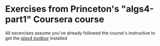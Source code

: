 # Exercises from Princeton's "algs4-part1" Coursera course

All excercises assume you've already followed the course's instructive to get the *[algs4 toolbox](http://algs4.cs.princeton.edu/linux/)* installed